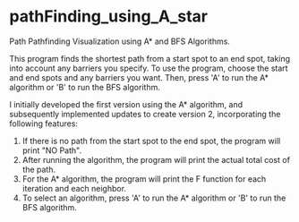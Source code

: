 # pathFinding_using_A_star
Path Pathfinding Visualization using A* and BFS Algorithms.

This program finds the shortest path from a start spot to an end spot, taking into account any barriers you specify. 
To use the program, choose the start and end spots and any barriers you want. 
Then, press 'A' to run the A* algorithm or 'B' to run the BFS algorithm.

I initially developed the first version using the A* algorithm, and subsequently implemented updates to create version 2, 
incorporating the following features:

1. If there is no path from the start spot to the end spot, the program will print "NO Path".
2. After running the algorithm, the program will print the actual total cost of the path.
3. For the A* algorithm, the program will print the F function for each iteration and each neighbor.
4. To select an algorithm, press 'A' to run the A* algorithm or 'B' to run the BFS algorithm.
